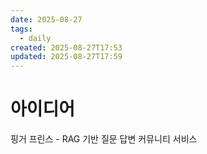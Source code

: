 ```yaml
---
date: 2025-08-27
tags:
  - daily
created: 2025-08-27T17:53
updated: 2025-08-27T17:59
---
```

# 아이디어
핑거 프린스 - RAG 기반 질문 답변 커뮤니티 서비스